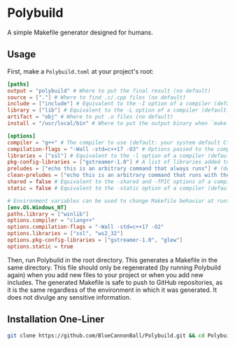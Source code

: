 # Polybuild
A simple Makefile generator designed for humans.

## Usage
First, make a `Polybuild.toml` at your project's root:
```toml
[paths]
output = "polybuild" # Where to put the final result (no default)
source = ["."] # Where to find .c/.cpp files (no default)
include = ["include"] # Equivalent to the -I option of a compiler (default: empty)
library = ["lib"] # Equivalent to the -L option of a compiler (default: your system default C++ library paths)
artifact = "obj" # Where to put .o files (no default)
install = "/usr/local/bin" # Where to put the output binary when `make install` is executed (default: empty)

[options]
compiler = "g++" # The compiler to use (default: your system default C++ compiler)
compilation-flags = "-Wall -std=c++17 -O3" # Options passed to the compiler (default: your system default C++ compiler flags)
libraries = ["ssl"] # Equivalent to the -l option of a compiler (default: empty)
pkg-config-libraries = ["gstreamer-1.0"] # A list of libraries added to `compilation-flags` and `libraries` with `pkg-config`
preludes = ["echo this is an arbitrary command that always runs"] # (default: empty)
clean-preludes = ["echo this is an arbitrary command that runs with the clean target"] # (default: empty)
shared = false # Equivalent to the -shared and -fPIC options of a compiler (default: false)
static = false # Equivalent to the -static option of a compiler (default: false)

# Environment variables can be used to change Makefile behavior at runtime
[env.OS.Windows_NT]
paths.library = ["winlib"]
options.compiler = "clang++"
options.compilation-flags = "-Wall -std=c++17 -O2"
options.libraries = ["ssl", "ws2_32"]
options.pkg-config-libraries = ["gstreamer-1.0", "glew"]
options.static = true
```
Then, run Polybuild in the root directory. This generates a Makefile in the same directory. This file should only be regenerated (by running Polybuild again) when you add new files to your project or when you add new includes. The generated Makefile is safe to push to GitHub repositories, as it is the same regardless of the environment in which it was generated. It does not divulge any sensitive information.

## Installation One-Liner
```sh
git clone https://github.com/BlueCannonBall/Polybuild.git && cd Polybuild && make && sudo make install
```
